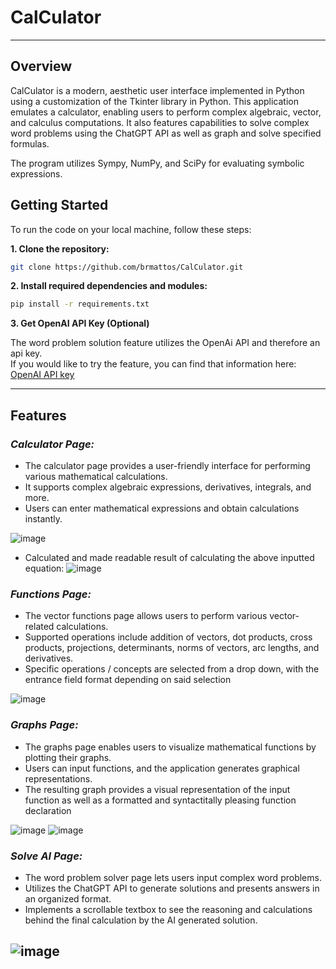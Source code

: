 # CalCulator
---
## Overview

CalCulator is a modern, aesthetic user interface implemented in Python using a customization of the Tkinter library in Python. This application emulates a calculator, enabling users to perform complex algebraic, vector, and calculus computations. It also features capabilities to solve complex word problems using the ChatGPT API as well as graph and solve specified formulas.  

The program utilizes Sympy, NumPy, and SciPy for evaluating symbolic expressions.

## Getting Started
To run the code on your local machine, follow these steps:

**1. Clone the repository:**
   ```bash
   git clone https://github.com/brmattos/CalCulator.git
   ```
**2. Install required dependencies and modules:**
   ```bash
   pip install -r requirements.txt
   ```
**3. Get OpenAI API Key (Optional)**  

The word problem solution feature utilizes the OpenAi API and therefore an api key.  
If you would like to try the feature, you can find that information here: [OpenAI API key](https://platform.openai.com/account/api-keys)  

---
## Features  
### *Calculator Page:*

- The calculator page provides a user-friendly interface for performing various mathematical calculations.
- It supports complex algebraic expressions, derivatives, integrals, and more.
- Users can enter mathematical expressions and obtain calculations instantly.

![image](https://github.com/brmattos/CalCulator/assets/140926908/d176fc7e-9cf0-4c2c-a96d-a955dcc5e781)

- Calculated and made readable result of calculating the above inputted equation: ![image](https://github.com/brmattos/CalCulator/assets/140926908/88d0625a-8308-4195-a5ac-efe16a7137e3)

### *Functions Page:*

- The vector functions page allows users to perform various vector-related calculations.
- Supported operations include addition of vectors, dot products, cross products, projections, determinants, norms of vectors, arc lengths, and derivatives.
- Specific operations / concepts are selected from a drop down, with the entrance field format depending on said selection

![image](https://github.com/brmattos/CalCulator/assets/140926908/e815775b-63be-44b9-a324-39066e5e0824)

### *Graphs Page:*

- The graphs page enables users to visualize mathematical functions by plotting their graphs.
- Users can input functions, and the application generates graphical representations.
- The resulting graph provides a visual representation of the input function as well as a formatted and syntactitally pleasing function declaration

![image](https://github.com/brmattos/CalCulator/assets/140926908/4c9ca7f5-0137-4bcc-87cf-a7ec16e588e5)
![image](https://github.com/brmattos/CalCulator/assets/140926908/04f9d660-488e-43e4-8243-d59dcd023c7b)

### *Solve AI Page:*

- The word problem solver page lets users input complex word problems.
- Utilizes the ChatGPT API to generate solutions and presents answers in an organized format.
- Implements a scrollable textbox to see the reasoning and calculations behind the final calculation by the AI generated solution.

![image](https://github.com/brmattos/CalCulator/assets/140926908/b8307c36-9011-4d4c-94b4-7aafb3075670)
---

